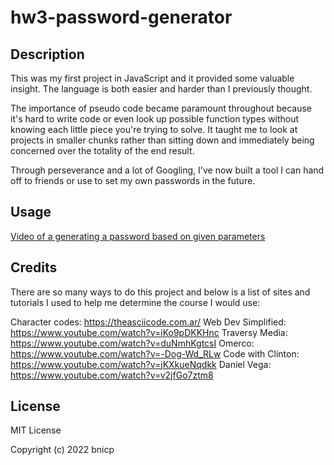 # hw3-password-generator

## Description

This was my first project in JavaScript and it provided some valuable insight. The language is both easier and harder than I previously thought.

The importance of pseudo code became paramount throughout because it's hard to write code or even look up possible function types without knowing each little piece you're trying to solve. It taught me to look at projects in smaller chunks rather than sitting down and immediately being concerned over the totality of the end result.

Through perseverance and a lot of Googling, I've now built a tool I can hand off to friends or use to set my own passwords in the future. 


## Usage

[Video of a generating a password based on given parameters](./assets/images/pwd_generator.gif)


## Credits

There are so many ways to do this project and below is a list of sites and tutorials I used to help me determine the course I would use:

Character codes: https://theasciicode.com.ar/
Web Dev Simplified: https://www.youtube.com/watch?v=iKo9pDKKHnc
Traversy Media: https://www.youtube.com/watch?v=duNmhKgtcsI
Omerco: https://www.youtube.com/watch?v=-Dog-Wd_RLw
Code with Clinton: https://www.youtube.com/watch?v=jKXkueNqdkk
Daniel Vega: https://www.youtube.com/watch?v=v2jfGo7ztm8


## License

MIT License

Copyright (c) 2022 bnicp
